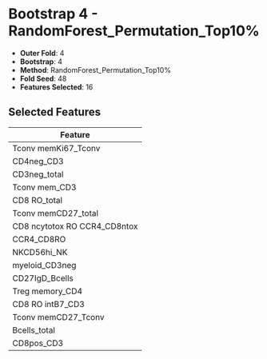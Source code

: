 # Bootstrap 4 - RandomForest_Permutation_Top10%

- **Outer Fold**: 4
- **Bootstrap**: 4
- **Method**: RandomForest_Permutation_Top10%
- **Fold Seed**: 48
- **Features Selected**: 16

## Selected Features

| Feature |
|---------|
| Tconv memKi67_Tconv |
| CD4neg_CD3 |
| CD3neg_total |
| Tconv mem_CD3 |
| CD8 RO_total |
| Tconv memCD27_total |
| CD8 ncytotox RO CCR4_CD8ntox |
| CCR4_CD8RO |
| NKCD56hi_NK |
| myeloid_CD3neg |
| CD27IgD_Bcells |
| Treg memory_CD4 |
| CD8 RO intB7_CD3 |
| Tconv memCD27_Tconv |
| Bcells_total |
| CD8pos_CD3 |

